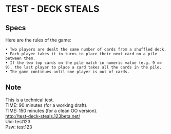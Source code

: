 # TEST - DECK STEALS #

Specs
-----
Here are the rules of the game:

    • Two players are dealt the same number of cards from a shuffled deck.
    • Each player takes it in turns to place their next card on a pile between them.
    • If the two top cards on the pile match in numeric value (e.g. 9 == 9), the last player to place a card takes all the cards in the pile.
    • The game continues until one player is out of cards.

Note
----
This is a technical test.<br/>
TIME: 90 minutes (for a working draft).<br/>
TIME: 150 minutes (for a clean OO version).<br/>
http://test-deck-steals.123beta.net/<br/>
Uid: test123<br/>
Psw: test123